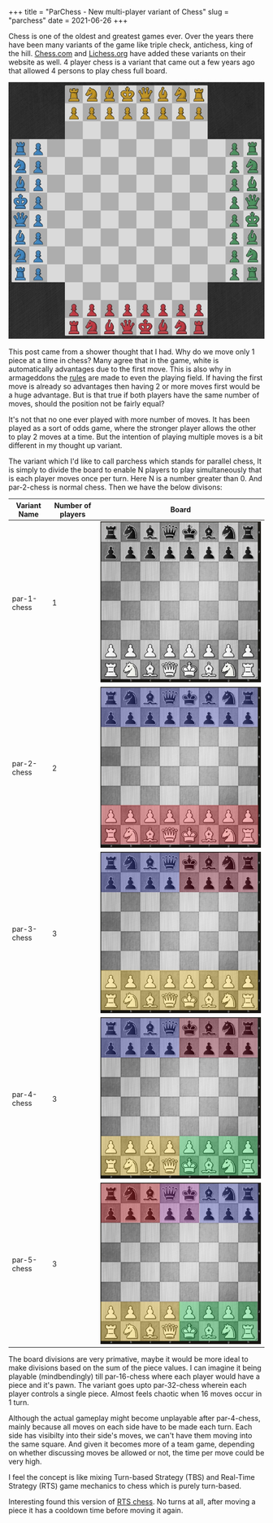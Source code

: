 +++
title = "ParChess - New multi-player variant of Chess"
slug = "parchess"
date = 2021-06-26
+++

Chess is one of the oldest and greatest games ever. Over the years there have been many variants of the game like triple
check, antichess, king of the hill. [Chess.com](https://www.chess.com/variants) and [Lichess.org](https://lichess.org/)
have added these variants on their website as well. 4 player chess is a variant that came out a few years ago that
allowed 4 persons to play chess full board.

![4 player chess](4-player-board.jpg)

This post came from a shower thought that I had. Why do we move only 1 piece at a time in chess? Many agree that in the
game, white is automatically advantages due to the first move. This is also why in armageddons the
[rules](https://www.chess.com/terms/armageddon-chess) are made to even the playing field. If having the first move is
already so advantages then having 2 or more moves first would be a huge advantage. But is that true if both players have
the same number of moves, should the position not be fairly equal?

It's not that no one ever played with more number of moves. It has been played as a sort of odds game, where the
stronger player allows the other to play 2 moves at a time. But the intention of playing multiple moves is a bit
different in my thought up variant.

The variant which I'd like to call parchess which stands for parallel chess, It is simply to divide the board to enable
N players to play simultaneously that is each player moves once per turn. Here N is a number greater than 0. And
par-2-chess is normal chess. Then we have the below divisons:

| Variant Name | Number of players | Board                                                 |
| ------------ | ----------------- | ----------------------------------------------------- |
| par-1-chess  | 1                 | ![base board](base-board.jpg)                         |
| par-2-chess  | 2                 | ![base board par-2-chess](base-board-par-2-chess.jpg) |
| par-3-chess  | 3                 | ![base board par-3-chess](base-board-par-3-chess.jpg) |
| par-4-chess  | 3                 | ![base board par-4-chess](base-board-par-4-chess.jpg) |
| par-5-chess  | 3                 | ![base board par-5-chess](base-board-par-5-chess.jpg) |

The board divisions are very primative, maybe it would be more ideal to make divisions based on the sum of the piece
values. I can imagine it being playable (mindbendingly) till par-16-chess where each player would have a piece and it's
pawn. The variant goes upto par-32-chess wherein each player controls a single piece. Almost feels chaotic when 16 moves
occur in 1 turn.

Although the actual gameplay might become unplayable after par-4-chess, mainly because all moves on each side have to be
made each turn. Each side has visibilty into their side's moves, we can't have them moving into the same square. And
given it becomes more of a team game, depending on whether discussing moves be allowed or not, the time per move could
be very high.

I feel the concept is like mixing Turn-based Strategy (TBS) and Real-Time Strategy (RTS) game mechanics to chess which
is purely turn-based.

Interesting found this version of [RTS chess](https://rtschess.herokuapp.com/). No turns at all, after moving a piece it
has a cooldown time before moving it again.
